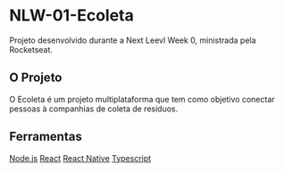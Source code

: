 # NLW-01-Ecoleta
Projeto desenvolvido durante a Next Leevl Week 0, ministrada pela Rocketseat.

## O Projeto
O Ecoleta é um projeto multiplataforma que tem como objetivo conectar pessoas à companhias de coleta de resíduos.

## Ferramentas
[Node.js](https://nodejs.org/en/)
[React](https://pt-br.reactjs.org)
[React Native](https://reactnative.dev)
[Typescript](https://www.typescriptlang.org)
